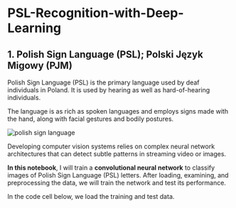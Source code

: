 # PSL-Recognition-with-Deep-Learning

## 1. Polish Sign Language (PSL); Polski Język Migowy (PJM)
<p>Polish Sign Language (PSL) is the primary language used by deaf individuals in Poland. It is used by hearing as well as hard-of-hearing individuals.
</p>The language is as rich as spoken languages and employs signs made with the hand, along with facial gestures and bodily postures.</p>
<p><img src="http://phavi.umcs.pl/ph/r,1200,630/agicon/c/2022/0331/586557462456be4eb3a5.png" alt="polish sign language"></p>
<p> Developing computer vision systems relies on complex neural network architectures that can detect subtle patterns in streaming video or images.</p>
<p><strong>In this notebook</strong>, I will train a <strong>convolutional neural network</strong> to classify images of Polish Sign Language (PSL) letters.  After loading, examining, and preprocessing the data, we will train the network and test its performance.</p>
<p>In the code cell below, we load the training and test data. </p>
